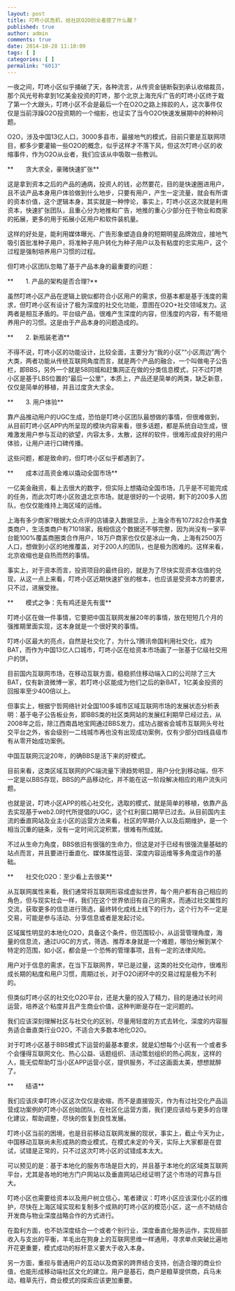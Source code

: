 ```yaml
---
layout: post
title: 叮咚小区危机，给社区O2O创业者提了什么醒？
published: true
author: admin
comments: true
date: 2014-10-28 11:10:09
tags: [ ]
categories: [ ]
permalink: "6013"
---
```

一夜之间，叮咚小区似乎捅破了天，各种流言，从传资金链断裂到承认收缩裁员，那个风光号称拿到1亿美金投资的叮咚，那个北京上海充斥广告的叮咚小区终于栽了第一个大跟头，叮咚小区不会是最后一个在O2O之路上摔跤的人，这次事件仅仅是当前浮躁O2O投资期的一个缩影，也证实了当今O2O快速发展期中的种种问题。

O2O，涉及中国13亿人口，3000多县市，最接地气的模式，目前只要是互联网项目，都多少要灌输一些O2O的概念，似乎这样才不落下风，但这次叮咚小区的收缩事件，作为O2O从业者，我们应该从中吸取一些教训。

**　　贪大求全，豪赌快速扩张**

这是拿到资本之后的产品的通病，投资人的钱，必然要花，目的是快速圈进用户，且不谈产品本身用户体验做到什么地步，只要有用户，产生一定流量，就会有所谓的资本价值，这个逻辑本身，其实就是一种悖论，事实上，叮咚小区这次就是利用资本，快速扩张团队，且重心分为地推和广告，地推的重心少部分在于物业和商家的拓展，更多的用于拓展小区用户和软件装机量。

这样的好处是，能利用媒体曝光、广告形象塑造自身的短期明星品牌效应，接地气吸引首批准种子用户，将准种子用户转化为种子用户以及有粘度的忠实用户，这个过程是强制培养用户习惯的过程。

但叮咚小区团队忽略了基于产品本身的最重要的问题：

**　　1. 产品的架构是否合理?**

虽然叮咚小区产品在逻辑上貌似都符合小区用户的需求，但基本都是基于浅度的需求，但叮咚小区有设计了极为深度的社交化功能，意图在O2O+社交领域发力。这两者是相互矛盾的。平台级产品，很难产生深度的内容，但浅度的内容，有不能培养用户的习惯。这是由于产品本身的问题造成的。

**　　2. 新瓶装老酒**

不得不说，叮咚小区的功能设计，比较全面，主要分为“我的小区”“小区周边”两个大类，两者功能从传统互联网角度而言，就是两个产品的融合，一个叫做电子公告栏，即BBS，另外一个就是58同城和赶集网正在做的分类信息模式，只不过叮咚小区是基于LBS位置的“最后一公里”，本质上，产品还是简单的两类，缺乏新意，仅仅是简单的移植，并且过度贪大求全。

**　　3. 用户体验**

靠产品推动用户的UGC生成，恐怕是叮咚小区团队最想做的事情，但很难做到，从目前叮咚小区APP内所呈现的模块内容来看，很多话题，都是系统自动生成，很难激发用户参与互动的欲望，内容太多，太散，这样的软件，很难形成良好的用户体验，让用户进行口碑传播。

这些问题，都是致命的，但叮咚小区似乎都遇到了。

**　　成本过高资金难以撬动全国市场**

一亿美金融资，看上去很大的数字，但实际上想撬动全国市场，几乎是不可能完成的任务，而此次叮咚小区败退北京市场，就是很好的一个说明，剩下的200多人团队，也仅仅能维持上海区域的运维。

上海有多少商家?根据大众点评的店铺录入数据显示，上海全市有107282合作美食类商户，生活类商户有71018家，我相信这个数据还不够完整，因为尚没有一家平台能100%覆盖商圈类合作用户，18万户商家也仅仅是冰山一角，上海有2500万人口，想做到小区的地推覆盖，对于200人的团队，也是极为困难的。这样来看，北京收缩也是自热而然的事情。

事实上，对于资本而言，投资项目的最终目的，就是为了尽快实现资本估值的兑现，从这一点上来看，叮咚小区近期快速扩张的根本，也应该是受资本方的要求，只不过，进展受挫。

**　　模式之争：先有鸡还是先有蛋**

叮咚小区在做一件事情，它要把中国互联网发展20年的事情，放在短短几个月的强推期里面实现，这本身就是一个很好笑的事情。

叮咚小区最大的亮点，自然是社交化了，为什么?腾讯帝国利用社交化，成为BAT，而作为中国13亿人口城市，叮咚小区在给资本市场画了一张基于亿级社交用户的饼。

目前国内互联网市场，在移动互联方面，稳稳抓住移动端入口的公司除了三大BAT，仅有新浪微博一家，若叮咚小区能成为他们之后的新BAT，1亿美金投资的回报率至少400倍以上。

但事实上，根据宁哲网络针对全国100多城市区域互联网市场的发展状态分析表明：基于电子公告板业务，即BBS类的社区类网站的发展红利期早已经过去，从2008年之后，除江西南昌地宝网通过BBS发力，成功占据省会城市互联网头号社交平台之外，省会级别一二线城市再也没有出现成功案例，仅有少部分四线县级市有从零开始成功案例。

中国互联网沉淀20年，的确BBS是活下来的好模式。

目前来看，这类区域互联网的PC端流量下滑趋势明显，用户分化到移动端，但不一定是以BBS存现，BBS的产品移动化，并不能在这一阶段解决相应的用户流失问题。

也就是说，叮咚小区APP的核心社交化，选取的模式，就是简单的移植，依靠产品去实现基于web2.0时代所提倡的UGC，这个红利窗口期早已过去。从目前国内主流的垂直网站及业主小区的运营方法来看，社区的早期介入以及后期维护，是一个相当沉重的链条，没有一定时间沉淀积累，很难有所成就。

不过从生命力角度，BBS依旧有很强的生命力，但这是对于已经有很强流量基础的站点而言，并且要进行垂直化、媒体属性运营、深度内容运维等多角度运作的基础。

**　　社交化O2O：至少看上去很美**

从互联网属性来看，我们通常将互联网形容成虚拟世界，每个用户都有自己相应的角色，但与现实社会一样，我们在这个世界依旧有自己的需求，而通过社交属性的交流，获取更多的信息进行筛选，最终转化成线上线下的行为，这个行为不一定是交易，可能是参与活动、分享信息或者是发起讨论。

区域属性明显的本地化O2O，具备这个条件，但范围较小，从运营管理角度，海量的信息流，通过UGC的方式，筛选、推荐本身就是一个难题，哪怕分解到某个特定的范围，如小区，都会是一个恐怖的管理事项，且有一定的法律风险。

用户对于信息的需求，在当下互联网界，早已是过量，这类的社交化动作，很难形成长期的粘度和用户习惯，周期过长，对于O2O闭环中的交易过程是极为不利的。

但类似叮咚小区的社交化O2O平台，还是大量的投入了精力，目的是通过长时间运营，培养这个粘度并且产生商业价值，这种判断是存在一定问题的。

我们应该深刻理解社区与社交化的区别，尽量用轻度的方式去转化，深度的内容服务适合垂直类行业O2O，不适合大多数本地化O2O。

对于叮咚小区基于BBS模式下运营的最基本要求，就是幻想每个小区有一个或者多个会懂得互联网文化、热心公益、话题组织、活动策划组织的热心网友，这样的人，能无偿帮助叮当小区APP运营小区，提供服务，不过这画面太美，想想就醉了。

**　　结语**

我们应该庆幸叮咚小区这次仅仅是收缩，而不是直接毁灭，作为有过社交化产品运营成功案例的叮咚小区创始团队，在社区化运营方面，我们更应该给与更多的合理化建议，帮助调整，尽快的恢复到良性发展。

叮咚小区当前的困境，也是目前移动互联网发展的现状，事实上，截止今天为止，中国移动互联尚未形成熟的商业模式，在模式未定的今天，实际上大家都是在尝试，试错是正常的，只不过这次叮咚小区的试错成本太大。

可以预见的是：基于本地化的服务市场是巨大的，并且基于本地化的区域类互联网平台，尤其是各地的地方门户网站以及垂直网站已经证明了这个市场的可靠与巨大。

叮咚小区也需要给资本以及用户树立信心，笔者建议：叮咚小区应该深化小区的维护，尽快在上海区域实现和复制多个成熟的叮咚小区的模范小区，这一点不妨结合开发商与物业深度战略合作的方式进行。

在盈利方面，也不妨深度结合一个或者个别行业，深度垂直化服务运作，实现局部收入与支出的平衡，羊毛出在狗身上的互联网思维一样通用，寻求单点突破比遍地开花更重要，模式成功的标杆意义要大于收入本身。

另一方面，重视与普通用户的互动以及商家的跨界结合支持，创造合理的商业价值，也能形成移动端社区文化的建立。用户是基石，商户是粮草提供商，兵马未动，粮草先行，商业模式的探索应该更加重要。